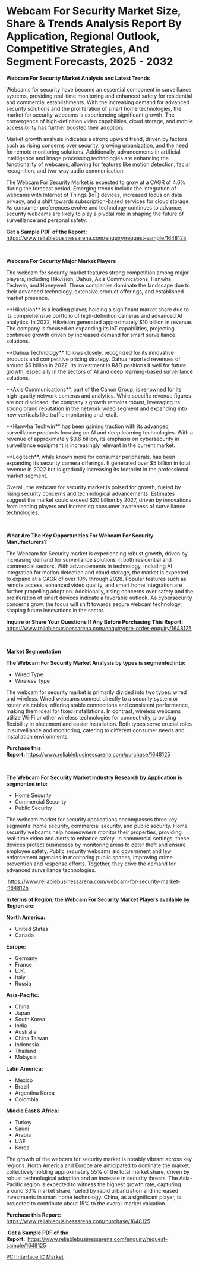 <p><h1>Webcam For Security Market Size, Share & Trends Analysis Report By Application, Regional Outlook, Competitive Strategies, And Segment Forecasts, 2025 - 2032</h1></p><p><strong>Webcam For Security Market Analysis and Latest Trends</strong></p>
<p><p>Webcams for security have become an essential component in surveillance systems, providing real-time monitoring and enhanced safety for residential and commercial establishments. With the increasing demand for advanced security solutions and the proliferation of smart home technologies, the market for security webcams is experiencing significant growth. The convergence of high-definition video capabilities, cloud storage, and mobile accessibility has further boosted their adoption.</p><p>Market growth analysis indicates a strong upward trend, driven by factors such as rising concerns over security, growing urbanization, and the need for remote monitoring solutions. Additionally, advancements in artificial intelligence and image processing technologies are enhancing the functionality of webcams, allowing for features like motion detection, facial recognition, and two-way audio communication.</p><p>The Webcam For Security Market is expected to grow at a CAGR of 4.6% during the forecast period. Emerging trends include the integration of webcams with Internet of Things (IoT) devices, increased focus on data privacy, and a shift towards subscription-based services for cloud storage. As consumer preferences evolve and technology continues to advance, security webcams are likely to play a pivotal role in shaping the future of surveillance and personal safety.</p></p>
<p><strong>Get a Sample PDF of the Report:&nbsp;</strong> <a href="https://www.reliablebusinessarena.com/enquiry/request-sample/1648125?utm_campaign=1420&utm_medium=2&utm_source=Github&utm_content=ia&utm_term=11022025&utm_id=webcam-for-security">https://www.reliablebusinessarena.com/enquiry/request-sample/1648125</a></p>
<p>&nbsp;</p>
<p><strong>Webcam For Security Major Market Players</strong></p>
<p><p>The webcam for security market features strong competition among major players, including Hikvision, Dahua, Axis Communications, Hanwha Techwin, and Honeywell. These companies dominate the landscape due to their advanced technology, extensive product offerings, and established market presence.</p><p>**Hikvision** is a leading player, holding a significant market share due to its comprehensive portfolio of high-definition cameras and advanced AI analytics. In 2022, Hikvision generated approximately $10 billion in revenue. The company is focused on expanding its IoT capabilities, projecting continued growth driven by increased demand for smart surveillance solutions.</p><p>**Dahua Technology** follows closely, recognized for its innovative products and competitive pricing strategy. Dahua reported revenues of around $6 billion in 2022. Its investment in R&D positions it well for future growth, especially in the sectors of AI and deep learning-based surveillance solutions.</p><p>**Axis Communications**, part of the Canon Group, is renowned for its high-quality network cameras and analytics. While specific revenue figures are not disclosed, the company's growth remains robust, leveraging its strong brand reputation in the network video segment and expanding into new verticals like traffic monitoring and retail.</p><p>**Hanwha Techwin** has been gaining traction with its advanced surveillance products focusing on AI and deep learning technologies. With a revenue of approximately $3.6 billion, its emphasis on cybersecurity in surveillance equipment is increasingly relevant in the current market.</p><p>**Logitech**, while known more for consumer peripherals, has been expanding its security camera offerings. It generated over $5 billion in total revenue in 2022 but is gradually increasing its footprint in the professional market segment.</p><p>Overall, the webcam for security market is poised for growth, fueled by rising security concerns and technological advancements. Estimates suggest the market could exceed $20 billion by 2027, driven by innovations from leading players and increasing consumer awareness of surveillance technologies.</p></p>
<p>&nbsp;</p>
<p><strong>What Are The Key Opportunities For Webcam For Security Manufacturers?</strong></p>
<p><p>The Webcam for Security market is experiencing robust growth, driven by increasing demand for surveillance solutions in both residential and commercial sectors. With advancements in technology, including AI integration for motion detection and cloud storage, the market is expected to expand at a CAGR of over 10% through 2028. Popular features such as remote access, enhanced video quality, and smart home integration are further propelling adoption. Additionally, rising concerns over safety and the proliferation of smart devices indicate a favorable outlook. As cybersecurity concerns grow, the focus will shift towards secure webcam technology, shaping future innovations in the sector.</p></p>
<p><strong>Inquire or Share Your Questions If Any Before Purchasing This Report:</strong> <a href="https://www.reliablebusinessarena.com/enquiry/pre-order-enquiry/1648125?utm_campaign=1420&utm_medium=2&utm_source=Github&utm_content=ia&utm_term=11022025&utm_id=webcam-for-security">https://www.reliablebusinessarena.com/enquiry/pre-order-enquiry/1648125</a></p>
<p>&nbsp;</p>
<p><strong>Market Segmentation</strong></p>
<p><strong>The Webcam For Security Market Analysis by types is segmented into:</strong></p>
<p><ul><li>Wired Type</li><li>Wireless Type</li></ul></p>
<p><p>The webcam for security market is primarily divided into two types: wired and wireless. Wired webcams connect directly to a security system or router via cables, offering stable connections and consistent performance, making them ideal for fixed installations. In contrast, wireless webcams utilize Wi-Fi or other wireless technologies for connectivity, providing flexibility in placement and easier installation. Both types serve crucial roles in surveillance and monitoring, catering to different consumer needs and installation environments.</p></p>
<p><strong>Purchase this Report:&nbsp;</strong><a href="https://www.reliablebusinessarena.com/purchase/1648125?utm_campaign=1420&utm_medium=2&utm_source=Github&utm_content=ia&utm_term=11022025&utm_id=webcam-for-security">https://www.reliablebusinessarena.com/purchase/1648125</a></p>
<p>&nbsp;</p>
<p><strong>The Webcam For Security Market Industry Research by Application is segmented into:</strong></p>
<p><ul><li>Home Security</li><li>Commercial Security</li><li>Public Security</li></ul></p>
<p><p>The webcam market for security applications encompasses three key segments: home security, commercial security, and public security. Home security webcams help homeowners monitor their properties, providing real-time video and alerts to enhance safety. In commercial settings, these devices protect businesses by monitoring areas to deter theft and ensure employee safety. Public security webcams aid government and law enforcement agencies in monitoring public spaces, improving crime prevention and response efforts. Together, they drive the demand for advanced surveillance technologies.</p></p>
<p><a href="https://www.reliablebusinessarena.com/webcam-for-security-market-r1648125?utm_campaign=1420&utm_medium=2&utm_source=Github&utm_content=ia&utm_term=11022025&utm_id=webcam-for-security">&nbsp;https://www.reliablebusinessarena.com/webcam-for-security-market-r1648125</a></p>
<p><strong>In terms of Region, the Webcam For Security Market Players available by Region are:</strong></p>
<p>
    <p> <strong> North America: </strong>
        <ul>
            <li>United States</li>
            <li>Canada</li>
        </ul>
        </p> 
    <p> <strong> Europe: </strong>
        <ul>
            <li>Germany</li>
            <li>France</li>
            <li>U.K.</li>
            <li>Italy</li>
            <li>Russia</li>
        </ul>
        </p> 
    <p> <strong> Asia-Pacific: </strong>
        <ul>
            <li>China</li>
            <li>Japan</li>
            <li>South Korea</li>
            <li>India</li>
            <li>Australia</li>
            <li>China Taiwan</li>
            <li>Indonesia</li>
            <li>Thailand</li>
            <li>Malaysia</li>
        </ul>
        </p> 
    <p> <strong> Latin America: </strong>
        <ul>
            <li>Mexico</li>
            <li>Brazil</li>
            <li>Argentina Korea</li>
            <li>Colombia</li>
        </ul>
        </p> 
    <p> <strong> Middle East & Africa: </strong>
        <ul>
            <li>Turkey</li>
            <li>Saudi</li>
            <li>Arabia</li>
            <li>UAE</li>
            <li>Korea</li>
        </ul>
    </p>
    </p>
<p><p>The growth of the webcam for security market is notably vibrant across key regions. North America and Europe are anticipated to dominate the market, collectively holding approximately 55% of the total market share, driven by robust technological adoption and an increase in security threats. The Asia-Pacific region is expected to witness the highest growth rate, capturing around 30% market share, fueled by rapid urbanization and increased investments in smart home technology. China, as a significant player, is projected to contribute about 15% to the overall market valuation.</p></p>
<p><strong>Purchase this Report: </strong><a href="https://www.reliablebusinessarena.com/purchase/1648125?utm_campaign=1420&utm_medium=2&utm_source=Github&utm_content=ia&utm_term=11022025&utm_id=webcam-for-security">https://www.reliablebusinessarena.com/purchase/1648125</a></p>
<p>&nbsp;<strong>Get a Sample PDF of the Report:&nbsp;&nbsp;</strong><a href="https://www.reliablebusinessarena.com/enquiry/request-sample/1648125?utm_campaign=1420&utm_medium=2&utm_source=Github&utm_content=ia&utm_term=11022025&utm_id=webcam-for-security">https://www.reliablebusinessarena.com/enquiry/request-sample/1648125</a></p>
<p><strong></strong></p>
<p><p><a href="https://github.com/willjis/Market-Research-Report-List-1/blob/main/pci-interface-ic-market.md?utm_campaign=1420&utm_medium=2&utm_source=Github&utm_content=ia&utm_term=11022025&utm_id=webcam-for-security">PCI Interface IC Market</a></p></p>